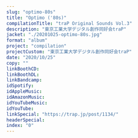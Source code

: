 ```yaml
---
slug: "optimo-80s"
title: "Optimo ('80s)"
compilationTitle: "traP Original Sounds Vol.3"
description: "東京工業大学デジタル創作同好会traP"
jacket: "./20201025-optimo-80s.jpg"
format: "album"
project: "compilation"
projectCustom: "東京工業大学デジタル創作同好会traP"
date: "2020/10/25"
copy: ""
linkBoothCD:
linkBoothDL:
linkBandcamp:
idSpotify:
idAppleMusic:
idAmazonMusic:
idYouTubeMusic:
idYouTube:
linkSpecial: "https://trap.jp/post/1134/"
headerSpecial:
index: "0"
---
```

